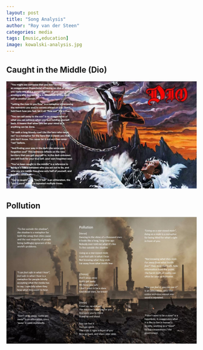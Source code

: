 ```yaml
---
layout: post
title: "Song Analysis"
author: "Roy van der Steen"
categories: media
tags: [music,education]
image: kowalski-analysis.jpg
---
```


## Caught in the Middle (Dio)
<img src="/assets/img/dio-analysed.jpg" width="900" />

## Pollution
<img src="/assets/img/pollution-analysed.jpg" width="900" />